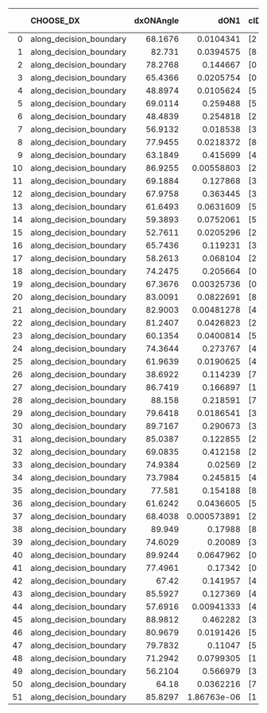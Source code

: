|    | CHOOSE_DX               |   dxONAngle |        dON1 | cIDON1   |   dON_patch_1 |   nTON |         dON |   dxOFFAngle |       dOFF1 | cIDOFF1   |   dOFF_patch_1 |   nTOFF |        dOFF | SUCCESS   |   nExp |   dual_point_id |   subpoint_time_seconds |   total_execution_time |       logp |       dOFF/dON | Vote dOFF>dON   |
|---:|:------------------------|------------:|------------:|:---------|--------------:|-------:|------------:|-------------:|------------:|:----------|---------------:|--------:|------------:|:----------|-------:|----------------:|------------------------:|-----------------------:|-----------:|---------------:|:----------------|
|  0 | along_decision_boundary |     68.1676 | 0.0104341   | [2 7]    |   0.0104341   |      1 | 0.0104341   |      79.1942 | 0.0832222   | [2 7]     |    0.0832222   |       1 | 0.0832222   | True      |      1 |               1 |                1.41965  |                1.67044 |  0         |      7.97596   | True            |
|  1 | along_decision_boundary |     82.731  | 0.0394575   | [8 9]    |   0.0394575   |      1 | 0.0394575   |      85.6496 | 0.0868504   | [8 9]     |    0.0868504   |       1 | 0.0868504   | True      |      2 |               4 |                1.23363  |                6.66911 | -0.5       |      2.20111   | True            |
|  2 | along_decision_boundary |     78.2768 | 0.144667    | [0 4]    |   0.144667    |      1 | 0.144667    |      64.9053 | 0.39628     | [1 4]     |    0.39628     |       1 | 0.39628     | True      |      3 |               5 |                3.20667  |                9.87983 | -1         |      2.73926   | True            |
|  3 | along_decision_boundary |     65.4366 | 0.0205754   | [0 1]    |   0.0205754   |      1 | 0.0205754   |      63.7138 | 0.403147    | [0 1]     |    0.403147    |       1 | 0.403147    | True      |      4 |               7 |                1.91024  |               11.8227  | -1.5       |     19.5937    | True            |
|  4 | along_decision_boundary |     48.8974 | 0.0105624   | [5 7]    |   0.0105624   |      1 | 0.0105624   |      61.8465 | 0.185097    | [5 7]     |    0.185097    |       1 | 0.185097    | True      |      5 |               9 |                1.9109   |               13.7758  | -2         |     17.5241    | True            |
|  5 | along_decision_boundary |     69.0114 | 0.259488    | [5 7]    |   0.259488    |      1 | 0.259488    |      62.9585 | 0.0228892   | [5 7]     |    0.0228892   |       1 | 0.0228892   | False     |      6 |              12 |                2.14693  |               16.0022  | -2.5       |      0.0882093 | False           |
|  6 | along_decision_boundary |     48.4839 | 0.254818    | [2 3]    |   0.254818    |      1 | 0.254818    |      58.3781 | 0.135786    | [2 3]     |    0.135786    |       1 | 0.135786    | False     |      7 |              13 |                2.49327  |               18.5004  | -1.33333   |      0.532876  | False           |
|  7 | along_decision_boundary |     56.9132 | 0.018538    | [3 7]    |   0.018538    |      1 | 0.018538    |      75.9335 | 0.0852661   | [3 7]     |    0.0852661   |       1 | 0.0852661   | True      |      8 |              15 |                0.886969 |               19.4408  | -0.642857  |      4.59952   | True            |
|  8 | along_decision_boundary |     77.9455 | 0.0218372   | [8 9]    |   0.0218372   |      1 | 0.0218372   |      79.3627 | 0.0355523   | [8 9]     |    0.0355523   |       1 | 0.0355523   | True      |      9 |              17 |                0.942168 |               21.5887  | -1         |      1.62806   | True            |
|  9 | along_decision_boundary |     63.1849 | 0.415699    | [4 5]    |   0.415699    |      1 | 0.415699    |      76.7709 | 0.208098    | [4 5]     |    0.208098    |       1 | 0.208098    | False     |     10 |              18 |                3.90239  |               25.495   | -1.38889   |      0.500596  | False           |
| 10 | along_decision_boundary |     86.9255 | 0.00558803  | [2 7]    |   0.00558803  |      1 | 0.00558803  |      68.6447 | 0.0343817   | [2 7]     |    0.0343817   |       1 | 0.0343817   | True      |     11 |              20 |                1.00875  |               29.2986  | -0.8       |      6.15274   | True            |
| 11 | along_decision_boundary |     69.1884 | 0.127868    | [3 4]    |   0.127868    |      1 | 0.127868    |      68.6657 | 0.0665601   | [3 4]     |    0.0665601   |       1 | 0.0665601   | False     |     12 |              21 |                1.86423  |               31.1699  | -1.13636   |      0.520537  | False           |
| 12 | along_decision_boundary |     67.9758 | 0.363445    | [3 7]    |   0.363445    |      1 | 0.363445    |      78.3612 | 0.0873295   | [3 7]     |    0.0873295   |       1 | 0.0873295   | False     |     13 |              24 |                2.54647  |               37.0741  | -0.666667  |      0.240283  | False           |
| 13 | along_decision_boundary |     61.6493 | 0.0631609   | [5 7]    |   0.0631609   |      1 | 0.0631609   |      77.1134 | 0.149959    | [5 7]     |    0.149959    |       1 | 0.149959    | True      |     14 |              28 |                1.31931  |               39.5858  | -0.346154  |      2.37423   | True            |
| 14 | along_decision_boundary |     59.3893 | 0.0752061   | [5 7]    |   0.0752061   |      1 | 0.0752061   |      67.0646 | 0.136311    | [5 7]     |    0.136311    |       1 | 0.136311    | True      |     15 |              29 |                1.22052  |               40.8113  | -0.571429  |      1.81249   | True            |
| 15 | along_decision_boundary |     52.7611 | 0.0205296   | [2 7]    |   0.0205296   |      1 | 0.0205296   |      78.339  | 0.02563     | [2 7]     |    0.02563     |       1 | 0.02563     | True      |     16 |              30 |                0.661237 |               41.4775  | -0.833333  |      1.24844   | True            |
| 16 | along_decision_boundary |     65.7436 | 0.119231    | [3 7]    |   0.119231    |      1 | 0.119231    |      78.3497 | 0.0299488   | [3 7]     |    0.0299488   |       1 | 0.0299488   | False     |     17 |              32 |                1.32632  |               44.6811  | -1.125     |      0.251183  | False           |
| 17 | along_decision_boundary |     58.2613 | 0.068104    | [2 9]    |   0.068104    |      1 | 0.068104    |      69.1747 | 0.137577    | [2 9]     |    0.137577    |       1 | 0.137577    | True      |     18 |              33 |                1.86282  |               46.5488  | -0.735294  |      2.0201    | True            |
| 18 | along_decision_boundary |     74.2475 | 0.205664    | [0 1]    |   0.205664    |      1 | 0.205664    |      77.8134 | 0.290076    | [0 1]     |    0.290076    |       1 | 0.290076    | True      |     19 |              34 |                2.64951  |               49.2053  | -1         |      1.41044   | True            |
| 19 | along_decision_boundary |     67.3676 | 0.00325736  | [0 1]    |   0.00325736  |      1 | 0.00325736  |      71.643  | 0.00581892  | [0 1]     |    0.00581892  |       1 | 0.00581892  | True      |     20 |              36 |                0.913031 |               51.6322  | -1.28947   |      1.78639   | True            |
| 20 | along_decision_boundary |     83.0091 | 0.0822691   | [8 9]    |   0.0822691   |      1 | 0.0822691   |      88.6997 | 0.015307    | [8 9]     |    0.015307    |       1 | 0.015307    | False     |     21 |              38 |                1.38625  |               54.9798  | -1.6       |      0.18606   | False           |
| 21 | along_decision_boundary |     82.9003 | 0.00481278  | [4 5]    |   0.00481278  |      1 | 0.00481278  |      75.226  | 0.17394     | [4 5]     |    0.17394     |       1 | 0.17394     | True      |     22 |              40 |                1.46564  |               62.4467  | -1.16667   |     36.1413    | True            |
| 22 | along_decision_boundary |     81.2407 | 0.0426823   | [2 3]    |   0.0426823   |      1 | 0.0426823   |      72.5181 | 0.00369485  | [2 3]     |    0.00369485  |       1 | 0.00369485  | False     |     23 |              43 |                1.0578   |               68.4641  | -1.45455   |      0.0865664 | False           |
| 23 | along_decision_boundary |     60.1354 | 0.0400814   | [5 7]    |   0.0400814   |      1 | 0.0400814   |      69.4021 | 0.028926    | [5 7]     |    0.028926    |       1 | 0.028926    | False     |     24 |              44 |                1.75015  |               70.2193  | -1.06522   |      0.721682  | False           |
| 24 | along_decision_boundary |     74.3644 | 0.273767    | [4 5]    |   0.273767    |      1 | 0.273767    |      68.5552 | 0.111777    | [4 5]     |    0.111777    |       1 | 0.111777    | False     |     25 |              49 |                4.9344   |               77.6685  | -0.75      |      0.408292  | False           |
| 25 | along_decision_boundary |     61.9639 | 0.0190625   | [4 5]    |   0.0190625   |      1 | 0.0190625   |      75.5286 | 0.461032    | [4 5]     |    0.461032    |       1 | 0.461032    | True      |     26 |              56 |                3.64768  |               87.0266  | -0.5       |     24.1853    | True            |
| 26 | along_decision_boundary |     38.6922 | 0.114239    | [7 8]    |   0.114239    |      1 | 0.114239    |      52.0371 | 0.181336    | [7 8]     |    0.181336    |       1 | 0.181336    | True      |     27 |              57 |                2.30718  |               89.3398  | -0.692308  |      1.58735   | True            |
| 27 | along_decision_boundary |     86.7419 | 0.166897    | [1 8]    |   0.166897    |      1 | 0.166897    |      79.5782 | 0.0269719   | [1 8]     |    0.0269719   |       1 | 0.0269719   | False     |     28 |              60 |                2.12039  |               91.5436  | -0.907407  |      0.161608  | False           |
| 28 | along_decision_boundary |     88.158  | 0.218591    | [7 9]    |   0.218591    |      1 | 0.218591    |      78.8638 | 0.0292706   | [7 9]     |    0.0292706   |       1 | 0.0292706   | False     |     29 |              73 |                2.33304  |              102.921   | -0.642857  |      0.133906  | False           |
| 29 | along_decision_boundary |     79.6418 | 0.0186541   | [3 5]    |   0.0186541   |      1 | 0.0186541   |      79.5085 | 0.227821    | [3 5]     |    0.227821    |       1 | 0.227821    | True      |     30 |              76 |                1.75798  |              104.744   | -0.431034  |     12.2129    | True            |
| 30 | along_decision_boundary |     89.7167 | 0.290673    | [3 5]    |   0.290673    |      1 | 0.290673    |      82.6649 | 0.422505    | [3 5]     |    0.422505    |       1 | 0.422505    | True      |     31 |              78 |                2.00085  |              106.789   | -0.6       |      1.45354   | True            |
| 31 | along_decision_boundary |     85.0387 | 0.122855    | [2 8]    |   0.122855    |      1 | 0.122855    |      87.4497 | 0.0988265   | [2 8]     |    0.0988265   |       1 | 0.0988265   | False     |     32 |              79 |                1.34358  |              108.137   | -0.790323  |      0.804416  | False           |
| 32 | along_decision_boundary |     69.0835 | 0.412158    | [2 7]    |   0.412158    |      1 | 0.412158    |      71.8532 | 0.000987407 | [2 7]     |    0.000987407 |       1 | 0.000987407 | False     |     33 |              81 |                1.7098   |              109.884   | -0.5625    |      0.0023957 | False           |
| 33 | along_decision_boundary |     74.9384 | 0.02569     | [2 4]    |   0.02569     |      1 | 0.02569     |      57.1384 | 0.00253028  | [2 4]     |    0.00253028  |       1 | 0.00253028  | False     |     34 |              82 |                1.35561  |              111.246   | -0.378788  |      0.0984927 | False           |
| 34 | along_decision_boundary |     73.7984 | 0.245815    | [4 5]    |   0.245815    |      1 | 0.245815    |      62.1642 | 0.0970721   | [4 5]     |    0.0970721   |       1 | 0.0970721   | False     |     35 |              85 |                2.07677  |              120.555   | -0.235294  |      0.394899  | False           |
| 35 | along_decision_boundary |     77.581  | 0.154188    | [8 9]    |   0.154188    |      1 | 0.154188    |      75.7467 | 0.136688    | [8 9]     |    0.136688    |       1 | 0.136688    | False     |     36 |              86 |                2.25324  |              122.817   | -0.128571  |      0.886501  | False           |
| 36 | along_decision_boundary |     61.6242 | 0.0436605   | [5 7]    |   0.0436605   |      1 | 0.0436605   |      79.1957 | 0.0687561   | [5 7]     |    0.0687561   |       1 | 0.0687561   | True      |     37 |              87 |                1.25194  |              124.075   | -0.0555556 |      1.57479   | True            |
| 37 | along_decision_boundary |     68.4038 | 0.000573891 | [2 5]    |   0.000573891 |      1 | 0.000573891 |      66.3741 | 0.00365394  | [2 5]     |    0.00365394  |       1 | 0.00365394  | True      |     38 |              89 |                0.71026  |              124.829   | -0.121622  |      6.36696   | True            |
| 38 | along_decision_boundary |     89.949  | 0.17988     | [8 9]    |   0.17988     |      1 | 0.17988     |      77.152  | 0.273606    | [8 9]     |    0.273606    |       1 | 0.273606    | True      |     39 |              91 |                2.52398  |              128.594   | -0.210526  |      1.52105   | True            |
| 39 | along_decision_boundary |     74.6029 | 0.20089     | [3 5]    |   0.20089     |      1 | 0.20089     |      68.6233 | 0.139192    | [3 5]     |    0.139192    |       1 | 0.139192    | False     |     40 |              93 |                2.35422  |              132.628   | -0.320513  |      0.69288   | False           |
| 40 | along_decision_boundary |     89.9244 | 0.0647962   | [0 9]    |   0.0647962   |      1 | 0.0647962   |      55.8326 | 0.0560328   | [1 9]     |    0.0560328   |       1 | 0.0560328   | False     |     41 |              94 |                1.02544  |              133.659   | -0.2       |      0.864755  | False           |
| 41 | along_decision_boundary |     77.4961 | 0.17342     | [0 9]    |   0.17342     |      1 | 0.17342     |      74.1573 | 0.0379205   | [1 9]     |    0.0379205   |       1 | 0.0379205   | False     |     42 |              96 |                2.30264  |              137.188   | -0.109756  |      0.218663  | False           |
| 42 | along_decision_boundary |     67.42   | 0.141957    | [4 5]    |   0.141957    |      1 | 0.141957    |      68.3264 | 0.172503    | [4 5]     |    0.172503    |       1 | 0.172503    | True      |     43 |             102 |                1.85748  |              142.521   | -0.047619  |      1.21518   | True            |
| 43 | along_decision_boundary |     85.5927 | 0.127369    | [4 8]    |   0.127369    |      1 | 0.127369    |      79.3738 | 0.1281      | [4 8]     |    0.1281      |       1 | 0.1281      | True      |     44 |             104 |                2.19714  |              144.761   | -0.104651  |      1.00574   | True            |
| 44 | along_decision_boundary |     57.6916 | 0.00941333  | [4 5]    |   0.00941333  |      1 | 0.00941333  |      61.3982 | 0.656684    | [4 5]     |    0.656684    |       1 | 0.656684    | True      |     45 |             107 |                2.31606  |              148.377   | -0.181818  |     69.761     | True            |
| 45 | along_decision_boundary |     88.9812 | 0.462282    | [3 7]    |   0.462282    |      1 | 0.462282    |      69.045  | 0.363021    | [3 7]     |    0.363021    |       1 | 0.363021    | False     |     46 |             108 |                4.18943  |              152.571   | -0.277778  |      0.785281  | False           |
| 46 | along_decision_boundary |     80.9679 | 0.0191426   | [5 7]    |   0.0191426   |      1 | 0.0191426   |      65.4691 | 0.539455    | [5 7]     |    0.539455    |       1 | 0.539455    | True      |     47 |             110 |                2.00269  |              154.615   | -0.173913  |     28.1808    | True            |
| 47 | along_decision_boundary |     79.7832 | 0.11047     | [5 7]    |   0.11047     |      1 | 0.11047     |      69.8839 | 0.238886    | [5 7]     |    0.238886    |       1 | 0.238886    | True      |     48 |             112 |                3.75404  |              158.423   | -0.265957  |      2.16246   | True            |
| 48 | along_decision_boundary |     71.2942 | 0.0799305   | [1 8]    |   0.0799305   |      1 | 0.0799305   |      89.4564 | 0.102838    | [0 8]     |    0.102838    |       1 | 0.102838    | True      |     49 |             113 |                1.61808  |              160.045   | -0.375     |      1.2866    | True            |
| 49 | along_decision_boundary |     56.2104 | 0.566979    | [3 7]    |   0.566979    |      1 | 0.566979    |      70.0541 | 0.269437    | [3 7]     |    0.269437    |       1 | 0.269437    | False     |     50 |             115 |                4.53534  |              167.154   | -0.5       |      0.475216  | False           |
| 50 | along_decision_boundary |     64.18   | 0.0362216   | [7 9]    |   0.0362216   |      1 | 0.0362216   |      65.3708 | 0.141237    | [7 9]     |    0.141237    |       1 | 0.141237    | True      |     51 |             120 |                0.853568 |              169.092   | -0.36      |      3.89926   | True            |
| 51 | along_decision_boundary |     85.8297 | 1.86763e-06 | [1 9]    |   1.86763e-06 |      1 | 1.86763e-06 |      85.052  | 0.301707    | [1 9]     |    0.301707    |       1 | 0.301707    | True      |     52 |             122 |                2.98829  |              172.144   | -0.480392  | 161545         | True            |